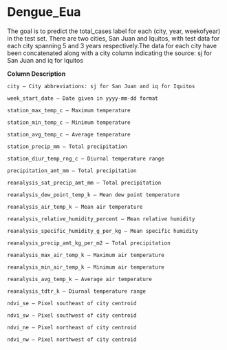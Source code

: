 # Dengue_Eua
The goal is to predict the total_cases label for each (city, year, weekofyear) in the test set. There are two cities, San Juan and Iquitos, with test data 
for each city spanning 5 and 3 years respectively.The data for each city have been concatenated along with a city column indicating 
the source: sj for San Juan and iq for Iquitos

**Column Description**
    
    city – City abbreviations: sj for San Juan and iq for Iquitos
    
    week_start_date – Date given in yyyy-mm-dd format
    
    station_max_temp_c – Maximum temperature
    
    station_min_temp_c – Minimum temperature
    
    station_avg_temp_c – Average temperature
    
    station_precip_mm – Total precipitation
    
    station_diur_temp_rng_c – Diurnal temperature range
    
    precipitation_amt_mm – Total precipitation  
    
    reanalysis_sat_precip_amt_mm – Total precipitation
    
    reanalysis_dew_point_temp_k – Mean dew point temperature
    
    reanalysis_air_temp_k – Mean air temperature
    
    reanalysis_relative_humidity_percent – Mean relative humidity
    
    reanalysis_specific_humidity_g_per_kg – Mean specific humidity
    
    reanalysis_precip_amt_kg_per_m2 – Total precipitation
    
    reanalysis_max_air_temp_k – Maximum air temperature
    
    reanalysis_min_air_temp_k – Minimum air temperature
    
    reanalysis_avg_temp_k – Average air temperature
    
    reanalysis_tdtr_k – Diurnal temperature range
    
    ndvi_se – Pixel southeast of city centroid
    
    ndvi_sw – Pixel southwest of city centroid
    
    ndvi_ne – Pixel northeast of city centroid
    
    ndvi_nw – Pixel northwest of city centroid
